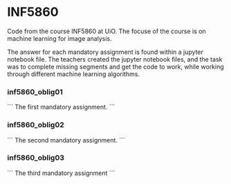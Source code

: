 # INF5860

Code from the course INF5860 at UiO. The focuse of the course is on machine learning for image analysis.

The answer for each mandatory assignment is found within a jupyter notebook file. The teachers created the jupyter notebook files, and the 
task was to complete missing segments and get the code to work, while working through different machine learning algorithms.

### inf5860_oblig01
´´´
The first mandatory assignment. 
´´´

### inf5860_oblig02
´´´
The second mandatory assignment.
´´´

### inf5860_oblig03
´´´
The third mandatory assignment
´´´
